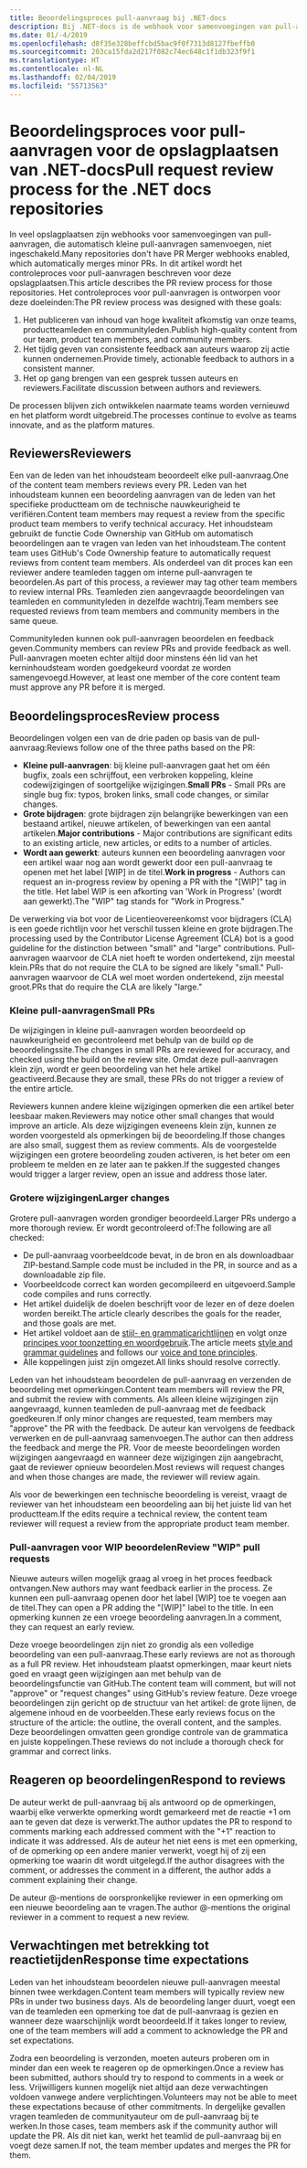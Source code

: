 ```yaml
---
title: Beoordelingsproces pull-aanvraag bij .NET-docs
description: Bij .NET-docs is de webhook voor samenvoegingen van pull-aanvragen niet ingeschakeld. In dit artikel wordt het proces voor pull-aanvragen beschreven voor deze opslagplaatsen
ms.date: 01/-4/2019
ms.openlocfilehash: d8f35e328beffcbd5bac9f0f7313d8127fbeffb0
ms.sourcegitcommit: 203ca15fda2d217f082c74ec648c1f1db323f9f1
ms.translationtype: HT
ms.contentlocale: nl-NL
ms.lasthandoff: 02/04/2019
ms.locfileid: "55713563"
---
```

# <a name="pull-request-review-process-for-the-net-docs-repositories"></a><span data-ttu-id="cfd96-104">Beoordelingsproces voor pull-aanvragen voor de opslagplaatsen van .NET-docs</span><span class="sxs-lookup"><span data-stu-id="cfd96-104">Pull request review process for the .NET docs repositories</span></span>

<span data-ttu-id="cfd96-105">In veel opslagplaatsen zijn webhooks voor samenvoegingen van pull-aanvragen, die automatisch kleine pull-aanvragen samenvoegen, niet ingeschakeld.</span><span class="sxs-lookup"><span data-stu-id="cfd96-105">Many repositories don't have PR Merger webhooks enabled, which automatically merges minor PRs.</span></span> <span data-ttu-id="cfd96-106">In dit artikel wordt het controleproces voor pull-aanvragen beschreven voor deze opslagplaatsen.</span><span class="sxs-lookup"><span data-stu-id="cfd96-106">This article describes the PR review process for those repositories.</span></span> <span data-ttu-id="cfd96-107">Het controleproces voor pull-aanvragen is ontworpen voor deze doeleinden:</span><span class="sxs-lookup"><span data-stu-id="cfd96-107">The PR review process was designed with these goals:</span></span>

1. <span data-ttu-id="cfd96-108">Het publiceren van inhoud van hoge kwaliteit afkomstig van onze teams, productteamleden en communityleden.</span><span class="sxs-lookup"><span data-stu-id="cfd96-108">Publish high-quality content from our team, product team members, and community members.</span></span>
1. <span data-ttu-id="cfd96-109">Het tijdig geven van consistente feedback aan auteurs waarop zij actie kunnen ondernemen.</span><span class="sxs-lookup"><span data-stu-id="cfd96-109">Provide timely, actionable feedback to authors in a consistent manner.</span></span>
1. <span data-ttu-id="cfd96-110">Het op gang brengen van een gesprek tussen auteurs en reviewers.</span><span class="sxs-lookup"><span data-stu-id="cfd96-110">Facilitate discussion between authors and reviewers.</span></span>

<span data-ttu-id="cfd96-111">De processen blijven zich ontwikkelen naarmate teams worden vernieuwd en het platform wordt uitgebreid.</span><span class="sxs-lookup"><span data-stu-id="cfd96-111">The processes continue to evolve as teams innovate, and as the platform matures.</span></span>

## <a name="reviewers"></a><span data-ttu-id="cfd96-112">Reviewers</span><span class="sxs-lookup"><span data-stu-id="cfd96-112">Reviewers</span></span>

<span data-ttu-id="cfd96-113">Een van de leden van het inhoudsteam beoordeelt elke pull-aanvraag.</span><span class="sxs-lookup"><span data-stu-id="cfd96-113">One of the content team members reviews every PR.</span></span> <span data-ttu-id="cfd96-114">Leden van het inhoudsteam kunnen een beoordeling aanvragen van de leden van het specifieke productteam om de technische nauwkeurigheid te verifiëren.</span><span class="sxs-lookup"><span data-stu-id="cfd96-114">Content team members may request a review from the specific product team members to verify technical accuracy.</span></span> <span data-ttu-id="cfd96-115">Het inhoudsteam gebruikt de functie Code Ownership van GitHub om automatisch beoordelingen aan te vragen van leden van het inhoudsteam.</span><span class="sxs-lookup"><span data-stu-id="cfd96-115">The content team uses GitHub's Code Ownership feature to automatically request reviews from content team members.</span></span> <span data-ttu-id="cfd96-116">Als onderdeel van dit proces kan een reviewer andere teamleden taggen om interne pull-aanvragen te beoordelen.</span><span class="sxs-lookup"><span data-stu-id="cfd96-116">As part of this process, a reviewer may tag other team members to review internal PRs.</span></span> <span data-ttu-id="cfd96-117">Teamleden zien aangevraagde beoordelingen van teamleden en communityleden in dezelfde wachtrij.</span><span class="sxs-lookup"><span data-stu-id="cfd96-117">Team members see requested reviews from team members and community members in the same queue.</span></span>

<span data-ttu-id="cfd96-118">Communityleden kunnen ook pull-aanvragen beoordelen en feedback geven.</span><span class="sxs-lookup"><span data-stu-id="cfd96-118">Community members can review PRs and provide feedback as well.</span></span> <span data-ttu-id="cfd96-119">Pull-aanvragen moeten echter altijd door minstens één lid van het kerninhoudsteam worden goedgekeurd voordat ze worden samengevoegd.</span><span class="sxs-lookup"><span data-stu-id="cfd96-119">However, at least one member of the core content team must approve any PR before it is merged.</span></span>

## <a name="review-process"></a><span data-ttu-id="cfd96-120">Beoordelingsproces</span><span class="sxs-lookup"><span data-stu-id="cfd96-120">Review process</span></span>

<span data-ttu-id="cfd96-121">Beoordelingen volgen een van de drie paden op basis van de pull-aanvraag:</span><span class="sxs-lookup"><span data-stu-id="cfd96-121">Reviews follow one of the three paths based on the PR:</span></span>

- <span data-ttu-id="cfd96-122">**Kleine pull-aanvragen**: bij kleine pull-aanvragen gaat het om één bugfix, zoals een schrijffout, een verbroken koppeling, kleine codewijzigingen of soortgelijke wijzigingen.</span><span class="sxs-lookup"><span data-stu-id="cfd96-122">**Small PRs** - Small PRs are single bug fix: typos, broken links, small code changes, or similar changes.</span></span>
- <span data-ttu-id="cfd96-123">**Grote bijdragen**: grote bijdragen zijn belangrijke bewerkingen van een bestaand artikel, nieuwe artikelen, of bewerkingen van een aantal artikelen.</span><span class="sxs-lookup"><span data-stu-id="cfd96-123">**Major contributions** - Major contributions are significant edits to an existing article, new articles, or edits to a number of articles.</span></span>
- <span data-ttu-id="cfd96-124">**Wordt aan gewerkt**: auteurs kunnen een beoordeling aanvragen voor een artikel waar nog aan wordt gewerkt door een pull-aanvraag te openen met het label [WIP] in de titel.</span><span class="sxs-lookup"><span data-stu-id="cfd96-124">**Work in progress** - Authors can request an in-progress review by opening a PR with the "[WIP]" tag in the title.</span></span> <span data-ttu-id="cfd96-125">Het label WIP is een afkorting van 'Work in Progress' (wordt aan gewerkt).</span><span class="sxs-lookup"><span data-stu-id="cfd96-125">The "WIP" tag stands for "Work in Progress."</span></span> 

<span data-ttu-id="cfd96-126">De verwerking via bot voor de Licentieovereenkomst voor bijdragers (CLA) is een goede richtlijn voor het verschil tussen kleine en grote bijdragen.</span><span class="sxs-lookup"><span data-stu-id="cfd96-126">The processing used by the Contributor License Agreement (CLA) bot is a good guideline for the distinction between "small" and "large" contributions.</span></span> <span data-ttu-id="cfd96-127">Pull-aanvragen waarvoor de CLA niet hoeft te worden ondertekend, zijn meestal klein.</span><span class="sxs-lookup"><span data-stu-id="cfd96-127">PRs that do not require the CLA to be signed are likely "small."</span></span> <span data-ttu-id="cfd96-128">Pull-aanvragen waarvoor de CLA wel moet worden ondertekend, zijn meestal groot.</span><span class="sxs-lookup"><span data-stu-id="cfd96-128">PRs that do require the CLA are likely "large."</span></span>

### <a name="small-prs"></a><span data-ttu-id="cfd96-129">Kleine pull-aanvragen</span><span class="sxs-lookup"><span data-stu-id="cfd96-129">Small PRs</span></span>

<span data-ttu-id="cfd96-130">De wijzigingen in kleine pull-aanvragen worden beoordeeld op nauwkeurigheid en gecontroleerd met behulp van de build op de beoordelingssite.</span><span class="sxs-lookup"><span data-stu-id="cfd96-130">The changes in small PRs are reviewed for accuracy, and checked using the build on the review site.</span></span> <span data-ttu-id="cfd96-131">Omdat deze pull-aanvragen klein zijn, wordt er geen beoordeling van het hele artikel geactiveerd.</span><span class="sxs-lookup"><span data-stu-id="cfd96-131">Because they are small, these PRs do not trigger a review of the entire article.</span></span> 

<span data-ttu-id="cfd96-132">Reviewers kunnen andere kleine wijzigingen opmerken die een artikel beter leesbaar maken.</span><span class="sxs-lookup"><span data-stu-id="cfd96-132">Reviewers may notice other small changes that would improve an article.</span></span> <span data-ttu-id="cfd96-133">Als deze wijzigingen eveneens klein zijn, kunnen ze worden voorgesteld als opmerkingen bij de beoordeling.</span><span class="sxs-lookup"><span data-stu-id="cfd96-133">If those changes are also small, suggest them as review comments.</span></span> <span data-ttu-id="cfd96-134">Als de voorgestelde wijzigingen een grotere beoordeling zouden activeren, is het beter om een probleem te melden en ze later aan te pakken.</span><span class="sxs-lookup"><span data-stu-id="cfd96-134">If the suggested changes would trigger a larger review, open an issue and address those later.</span></span> 

### <a name="larger-changes"></a><span data-ttu-id="cfd96-135">Grotere wijzigingen</span><span class="sxs-lookup"><span data-stu-id="cfd96-135">Larger changes</span></span>

<span data-ttu-id="cfd96-136">Grotere pull-aanvragen worden grondiger beoordeeld.</span><span class="sxs-lookup"><span data-stu-id="cfd96-136">Larger PRs undergo a more thorough review.</span></span> <span data-ttu-id="cfd96-137">Er wordt gecontroleerd of:</span><span class="sxs-lookup"><span data-stu-id="cfd96-137">The following are all checked:</span></span>

- <span data-ttu-id="cfd96-138">De pull-aanvraag voorbeeldcode bevat, in de bron en als downloadbaar ZIP-bestand.</span><span class="sxs-lookup"><span data-stu-id="cfd96-138">Sample code must be included in the PR, in source and as a downloadable zip file.</span></span>
- <span data-ttu-id="cfd96-139">Voorbeeldcode correct kan worden gecompileerd en uitgevoerd.</span><span class="sxs-lookup"><span data-stu-id="cfd96-139">Sample code compiles and runs correctly.</span></span>
- <span data-ttu-id="cfd96-140">Het artikel duidelijk de doelen beschrijft voor de lezer en of deze doelen worden bereikt.</span><span class="sxs-lookup"><span data-stu-id="cfd96-140">The article clearly describes the goals for the reader, and those goals are met.</span></span>
- <span data-ttu-id="cfd96-141">Het artikel voldoet aan de [stijl- en grammaticarichtlijnen](dotnet-style-guide.md) en volgt onze [principes voor toonzetting en woordgebruik](dotnet-voice-tone.md).</span><span class="sxs-lookup"><span data-stu-id="cfd96-141">The article meets [style and grammar guidelines](dotnet-style-guide.md) and follows our [voice and tone principles](dotnet-voice-tone.md).</span></span>
- <span data-ttu-id="cfd96-142">Alle koppelingen juist zijn omgezet.</span><span class="sxs-lookup"><span data-stu-id="cfd96-142">All links should resolve correctly.</span></span>

<span data-ttu-id="cfd96-143">Leden van het inhoudsteam beoordelen de pull-aanvraag en verzenden de beoordeling met opmerkingen.</span><span class="sxs-lookup"><span data-stu-id="cfd96-143">Content team members will review the PR, and submit the review with comments.</span></span> <span data-ttu-id="cfd96-144">Als alleen kleine wijzigingen zijn aangevraagd, kunnen teamleden de pull-aanvraag met de feedback goedkeuren.</span><span class="sxs-lookup"><span data-stu-id="cfd96-144">If only minor changes are requested, team members may "approve" the PR with the feedback.</span></span> <span data-ttu-id="cfd96-145">De auteur kan vervolgens de feedback verwerken en de pull-aanvraag samenvoegen.</span><span class="sxs-lookup"><span data-stu-id="cfd96-145">The author can then address the feedback and merge the PR.</span></span> <span data-ttu-id="cfd96-146">Voor de meeste beoordelingen worden wijzigingen aangevraagd en wanneer deze wijzigingen zijn aangebracht, gaat de reviewer opnieuw beoordelen.</span><span class="sxs-lookup"><span data-stu-id="cfd96-146">Most reviews will request changes and when those changes are made, the reviewer will review again.</span></span>

<span data-ttu-id="cfd96-147">Als voor de bewerkingen een technische beoordeling is vereist, vraagt de reviewer van het inhoudsteam een beoordeling aan bij het juiste lid van het productteam.</span><span class="sxs-lookup"><span data-stu-id="cfd96-147">If the edits require a technical review, the content team reviewer will request a review from the appropriate product team member.</span></span>

### <a name="review-wip-pull-requests"></a><span data-ttu-id="cfd96-148">Pull-aanvragen voor WIP beoordelen</span><span class="sxs-lookup"><span data-stu-id="cfd96-148">Review "WIP" pull requests</span></span>

<span data-ttu-id="cfd96-149">Nieuwe auteurs willen mogelijk graag al vroeg in het proces feedback ontvangen.</span><span class="sxs-lookup"><span data-stu-id="cfd96-149">New authors may want feedback earlier in the process.</span></span> <span data-ttu-id="cfd96-150">Ze kunnen een pull-aanvraag openen door het label [WIP] toe te voegen aan de titel.</span><span class="sxs-lookup"><span data-stu-id="cfd96-150">They can open a PR adding the "[WIP]" label to the title.</span></span> <span data-ttu-id="cfd96-151">In een opmerking kunnen ze een vroege beoordeling aanvragen.</span><span class="sxs-lookup"><span data-stu-id="cfd96-151">In a comment, they can request an early review.</span></span>

<span data-ttu-id="cfd96-152">Deze vroege beoordelingen zijn niet zo grondig als een volledige beoordeling van een pull-aanvraag.</span><span class="sxs-lookup"><span data-stu-id="cfd96-152">These early reviews are not as thorough as a full PR review.</span></span> <span data-ttu-id="cfd96-153">Het inhoudsteam plaatst opmerkingen, maar keurt niets goed en vraagt geen wijzigingen aan met behulp van de beoordelingsfunctie van GitHub.</span><span class="sxs-lookup"><span data-stu-id="cfd96-153">The content team will comment, but will not "approve" or "request changes" using GitHub's review feature.</span></span> <span data-ttu-id="cfd96-154">Deze vroege beoordelingen zijn gericht op de structuur van het artikel: de grote lijnen, de algemene inhoud en de voorbeelden.</span><span class="sxs-lookup"><span data-stu-id="cfd96-154">These early reviews focus on the structure of the article: the outline, the overall content, and the samples.</span></span> <span data-ttu-id="cfd96-155">Deze beoordelingen omvatten geen grondige controle van de grammatica en juiste koppelingen.</span><span class="sxs-lookup"><span data-stu-id="cfd96-155">These reviews do not include a thorough check for grammar and correct links.</span></span>

## <a name="respond-to-reviews"></a><span data-ttu-id="cfd96-156">Reageren op beoordelingen</span><span class="sxs-lookup"><span data-stu-id="cfd96-156">Respond to reviews</span></span>

<span data-ttu-id="cfd96-157">De auteur werkt de pull-aanvraag bij als antwoord op de opmerkingen, waarbij elke verwerkte opmerking wordt gemarkeerd met de reactie +1 om aan te geven dat deze is verwerkt.</span><span class="sxs-lookup"><span data-stu-id="cfd96-157">The author updates the PR to respond to comments marking each addressed comment with the "+1" reaction to indicate it was addressed.</span></span> <span data-ttu-id="cfd96-158">Als de auteur het niet eens is met een opmerking, of de opmerking op een andere manier verwerkt, voegt hij of zij een opmerking toe waarin dit wordt uitgelegd.</span><span class="sxs-lookup"><span data-stu-id="cfd96-158">If the author disagrees with the comment, or addresses the comment in a different, the author adds a comment explaining their change.</span></span>

<span data-ttu-id="cfd96-159">De auteur @-mentions de oorspronkelijke reviewer in een opmerking om een nieuwe beoordeling aan te vragen.</span><span class="sxs-lookup"><span data-stu-id="cfd96-159">The author @-mentions the original reviewer in a comment to request a new review.</span></span> 

## <a name="response-time-expectations"></a><span data-ttu-id="cfd96-160">Verwachtingen met betrekking tot reactietijden</span><span class="sxs-lookup"><span data-stu-id="cfd96-160">Response time expectations</span></span>

<span data-ttu-id="cfd96-161">Leden van het inhoudsteam beoordelen nieuwe pull-aanvragen meestal binnen twee werkdagen.</span><span class="sxs-lookup"><span data-stu-id="cfd96-161">Content team members will typically review new PRs in under two business days.</span></span> <span data-ttu-id="cfd96-162">Als de beoordeling langer duurt, voegt een van de teamleden een opmerking toe dat de pull-aanvraag is gezien en wanneer deze waarschijnlijk wordt beoordeeld.</span><span class="sxs-lookup"><span data-stu-id="cfd96-162">If it takes longer to review, one of the team members will add a comment to acknowledge the PR and set expectations.</span></span>

<span data-ttu-id="cfd96-163">Zodra een beoordeling is verzonden, moeten auteurs proberen om in minder dan een week te reageren op de opmerkingen.</span><span class="sxs-lookup"><span data-stu-id="cfd96-163">Once a review has been submitted, authors should try to respond to comments in a week or less.</span></span> <span data-ttu-id="cfd96-164">Vrijwilligers kunnen mogelijk niet altijd aan deze verwachtingen voldoen vanwege andere verplichtingen.</span><span class="sxs-lookup"><span data-stu-id="cfd96-164">Volunteers may not be able to meet these expectations because of other commitments.</span></span> <span data-ttu-id="cfd96-165">In dergelijke gevallen vragen teamleden de communityauteur om de pull-aanvraag bij te werken.</span><span class="sxs-lookup"><span data-stu-id="cfd96-165">In those cases, team members ask if the community author will update the PR.</span></span> <span data-ttu-id="cfd96-166">Als dit niet kan, werkt het teamlid de pull-aanvraag bij en voegt deze samen.</span><span class="sxs-lookup"><span data-stu-id="cfd96-166">If not, the team member updates and merges the PR for them.</span></span>
